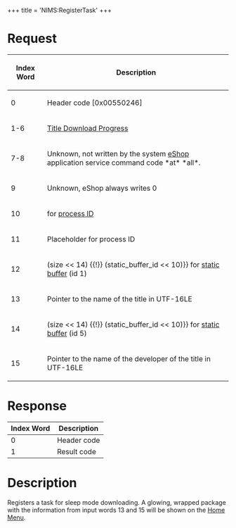 +++
title = 'NIMS:RegisterTask'
+++

# Request

<table>
<thead>
<tr class="header">
<th><p>Index Word</p></th>
<th><p>Description</p></th>
</tr>
</thead>
<tbody>
<tr class="odd">
<td><p>0</p></td>
<td><p>Header code [0x00550246]</p></td>
</tr>
<tr class="even">
<td><p>1-6</p></td>
<td><p><a href="../NIM_Services#TitleDownloadProgress"
title="wikilink">Title Download Progress</a></p></td>
</tr>
<tr class="odd">
<td><p>7-8</p></td>
<td><p>Unknown, not written by the system <a href="../eShop"
title="wikilink">eShop</a> application service command code *at*
*all*.</p></td>
</tr>
<tr class="even">
<td><p>9</p></td>
<td><p>Unknown, eShop always writes 0</p></td>
</tr>
<tr class="odd">
<td><p>10</p></td>
<td><p>for <a href="../IPC#Handle_Translation" title="wikilink">process
ID</a></p></td>
</tr>
<tr class="even">
<td><p>11</p></td>
<td><p>Placeholder for process ID</p></td>
</tr>
<tr class="odd">
<td><p>12</p></td>
<td><p>(size &lt;&lt; 14) {{!}} (static_buffer_id &lt;&lt; 10)}} for <a
href="../IPC#Static_Buffer_Translation" title="wikilink">static buffer</a>
(id 1)</p></td>
</tr>
<tr class="even">
<td><p>13</p></td>
<td><p>Pointer to the name of the title in UTF-16LE</p></td>
</tr>
<tr class="odd">
<td><p>14</p></td>
<td><p>(size &lt;&lt; 14) {{!}} (static_buffer_id &lt;&lt; 10)}} for <a
href="../IPC#Static_Buffer_Translation" title="wikilink">static buffer</a>
(id 5)</p></td>
</tr>
<tr class="even">
<td><p>15</p></td>
<td><p>Pointer to the name of the developer of the title in
UTF-16LE</p></td>
</tr>
</tbody>
</table>

# Response

| Index Word | Description |
|------------|-------------|
| 0          | Header code |
| 1          | Result code |

# Description

Registers a task for sleep mode downloading. A glowing, wrapped package
with the information from input words 13 and 15 will be shown on the
[Home Menu](Home_Menu "wikilink").
